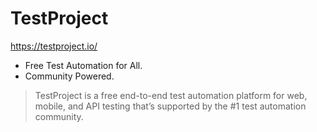 # TestProject
https://testproject.io/
- Free Test Automation for All.
- Community Powered.
> TestProject is a free end-to-end test automation platform for web, mobile, 
> and API testing that’s supported by the #1 test automation community.
